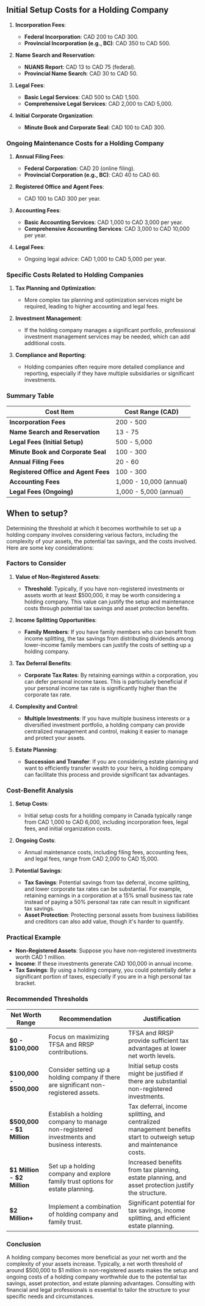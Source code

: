## Initial Setup Costs for a Holding Company

1. **Incorporation Fees**:

   - **Federal Incorporation**: CAD 200 to CAD 300.
   - **Provincial Incorporation (e.g., BC)**: CAD 350 to CAD 500.

2. **Name Search and Reservation**:

   - **NUANS Report**: CAD 13 to CAD 75 (federal).
   - **Provincial Name Search**: CAD 30 to CAD 50.

3. **Legal Fees**:

   - **Basic Legal Services**: CAD 500 to CAD 1,500.
   - **Comprehensive Legal Services**: CAD 2,000 to CAD 5,000.

4. **Initial Corporate Organization**:
   - **Minute Book and Corporate Seal**: CAD 100 to CAD 300.

### Ongoing Maintenance Costs for a Holding Company

1. **Annual Filing Fees**:

   - **Federal Corporation**: CAD 20 (online filing).
   - **Provincial Corporation (e.g., BC)**: CAD 40 to CAD 60.

2. **Registered Office and Agent Fees**:

   - CAD 100 to CAD 300 per year.

3. **Accounting Fees**:

   - **Basic Accounting Services**: CAD 1,000 to CAD 3,000 per year.
   - **Comprehensive Accounting Services**: CAD 3,000 to CAD 10,000 per year.

4. **Legal Fees**:
   - Ongoing legal advice: CAD 1,000 to CAD 5,000 per year.

### Specific Costs Related to Holding Companies

1. **Tax Planning and Optimization**:

   - More complex tax planning and optimization services might be required, leading to higher accounting and legal fees.

2. **Investment Management**:

   - If the holding company manages a significant portfolio, professional investment management services may be needed, which can add additional costs.

3. **Compliance and Reporting**:
   - Holding companies often require more detailed compliance and reporting, especially if they have multiple subsidiaries or significant investments.

### Summary Table

| **Cost Item**                        | **Cost Range (CAD)**    |
| ------------------------------------ | ----------------------- |
| **Incorporation Fees**               | 200 - 500               |
| **Name Search and Reservation**      | 13 - 75                 |
| **Legal Fees (Initial Setup)**       | 500 - 5,000             |
| **Minute Book and Corporate Seal**   | 100 - 300               |
| **Annual Filing Fees**               | 20 - 60                 |
| **Registered Office and Agent Fees** | 100 - 300               |
| **Accounting Fees**                  | 1,000 - 10,000 (annual) |
| **Legal Fees (Ongoing)**             | 1,000 - 5,000 (annual)  |

## When to setup?

Determining the threshold at which it becomes worthwhile to set up a holding company involves considering various factors, including the complexity of your assets, the potential tax savings, and the costs involved. Here are some key considerations:

### Factors to Consider

1. **Value of Non-Registered Assets**:

   - **Threshold**: Typically, if you have non-registered investments or assets worth at least $500,000, it may be worth considering a holding company. This value can justify the setup and maintenance costs through potential tax savings and asset protection benefits.

2. **Income Splitting Opportunities**:

   - **Family Members**: If you have family members who can benefit from income splitting, the tax savings from distributing dividends among lower-income family members can justify the costs of setting up a holding company.

3. **Tax Deferral Benefits**:

   - **Corporate Tax Rates**: By retaining earnings within a corporation, you can defer personal income taxes. This is particularly beneficial if your personal income tax rate is significantly higher than the corporate tax rate.

4. **Complexity and Control**:

   - **Multiple Investments**: If you have multiple business interests or a diversified investment portfolio, a holding company can provide centralized management and control, making it easier to manage and protect your assets.

5. **Estate Planning**:
   - **Succession and Transfer**: If you are considering estate planning and want to efficiently transfer wealth to your heirs, a holding company can facilitate this process and provide significant tax advantages.

### Cost-Benefit Analysis

1. **Setup Costs**:

   - Initial setup costs for a holding company in Canada typically range from CAD 1,000 to CAD 6,000, including incorporation fees, legal fees, and initial organization costs.

2. **Ongoing Costs**:

   - Annual maintenance costs, including filing fees, accounting fees, and legal fees, range from CAD 2,000 to CAD 15,000.

3. **Potential Savings**:
   - **Tax Savings**: Potential savings from tax deferral, income splitting, and lower corporate tax rates can be substantial. For example, retaining earnings in a corporation at a 15% small business tax rate instead of paying a 50% personal tax rate can result in significant tax savings.
   - **Asset Protection**: Protecting personal assets from business liabilities and creditors can also add value, though it's harder to quantify.

### Practical Example

- **Non-Registered Assets**: Suppose you have non-registered investments worth CAD 1 million.
- **Income**: If these investments generate CAD 100,000 in annual income.
- **Tax Savings**: By using a holding company, you could potentially defer a significant portion of taxes, especially if you are in a high personal tax bracket.

### Recommended Thresholds

| **Net Worth Range**         | **Recommendation**                                                                       | **Justification**                                                                                                  |
| --------------------------- | ---------------------------------------------------------------------------------------- | ------------------------------------------------------------------------------------------------------------------ |
| **$0 - $100,000**           | Focus on maximizing TFSA and RRSP contributions.                                         | TFSA and RRSP provide sufficient tax advantages at lower net worth levels.                                         |
| **$100,000 - $500,000**     | Consider setting up a holding company if there are significant non-registered assets.    | Initial setup costs might be justified if there are substantial non-registered investments.                        |
| **$500,000 - $1 Million**   | Establish a holding company to manage non-registered investments and business interests. | Tax deferral, income splitting, and centralized management benefits start to outweigh setup and maintenance costs. |
| **$1 Million - $2 Million** | Set up a holding company and explore family trust options for estate planning.           | Increased benefits from tax planning, estate planning, and asset protection justify the structure.                 |
| **$2 Million+**             | Implement a combination of holding company and family trust.                             | Significant potential for tax savings, income splitting, and efficient estate planning.                            |

### Conclusion

A holding company becomes more beneficial as your net worth and the complexity of your assets increase. Typically, a net worth threshold of around $500,000 to $1 million in non-registered assets makes the setup and ongoing costs of a holding company worthwhile due to the potential tax savings, asset protection, and estate planning advantages. Consulting with financial and legal professionals is essential to tailor the structure to your specific needs and circumstances.
